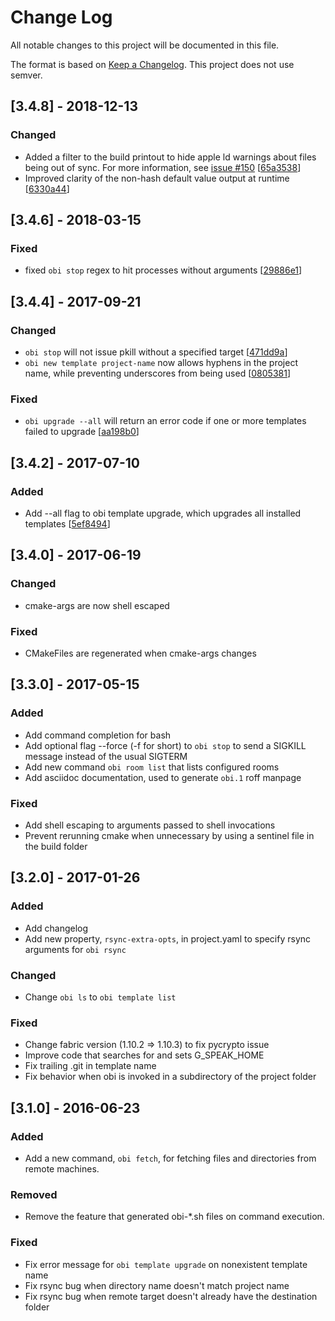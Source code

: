 # Change Log
All notable changes to this project will be documented in this file.

The format is based on [Keep a Changelog](http://keepachangelog.com/).
This project does not use semver.

## [3.4.8] - 2018-12-13

### Changed
- Added a filter to the build printout to hide apple ld warnings about files
  being out of sync. For more information, see [issue #150](https://github.com/Oblong/obi/issues/150)
  [[65a3538](https://github.com/Oblong/obi/commit/65a35380352f099146441201a64b371ee846de6d)]
- Improved clarity of the non-hash default value output at runtime [[6330a44](https://github.com/Oblong/obi/commit/6330a44cd9106a77cb620397c0c8d5832c59d7c7)]

## [3.4.6] - 2018-03-15

### Fixed
- fixed `obi stop` regex to hit processes without arguments [[29886e1](https://github.com/Oblong/obi/commit/29886e1d1bb05c05b8b473b45d5db5af2d7ac717)]

## [3.4.4] - 2017-09-21

### Changed
- `obi stop` will not issue pkill without a specified target [[471dd9a](https://github.com/Oblong/obi/commit/471dd9a06fab9bf09288d76eafe0bad6c17f3ab7)]
- `obi new template project-name` now allows hyphens in the project name, while preventing underscores from being used [[0805381](https://github.com/Oblong/obi/commit/08053818eceaef95fa835aa6cd0d5acec41e856d)]

### Fixed
- `obi upgrade --all` will return an error code if one or more templates failed to upgrade [[aa198b0](https://github.com/Oblong/obi/commit/aa198b098548bcb5d2f0589d3ad937586d105e6b)]

## [3.4.2] - 2017-07-10

### Added
- Add --all flag to obi template upgrade, which upgrades all installed templates [[5ef8494](https://github.com/Oblong/obi/commit/5ef849444f8c3bf9b0ed89e0ff50deec3fbebb17)]

## [3.4.0] - 2017-06-19

### Changed
- cmake-args are now shell escaped

### Fixed
- CMakeFiles are regenerated when cmake-args changes

## [3.3.0] - 2017-05-15
### Added
- Add command completion for bash
- Add optional flag --force (-f for short) to `obi stop` to send a SIGKILL message instead of the usual SIGTERM
- Add new command `obi room list` that lists configured rooms
- Add asciidoc documentation, used to generate `obi.1` roff manpage

### Fixed
- Add shell escaping to arguments passed to shell invocations
- Prevent rerunning cmake when unnecessary by using a sentinel file in the build folder

## [3.2.0] - 2017-01-26
### Added
- Add changelog
- Add new property, `rsync-extra-opts`, in project.yaml to specify rsync arguments for `obi rsync`

### Changed
- Change `obi ls` to `obi template list`

### Fixed
- Change fabric version (1.10.2 => 1.10.3) to fix pycrypto issue
- Improve code that searches for and sets G_SPEAK_HOME
- Fix trailing .git in template name
- Fix behavior when obi is invoked in a subdirectory of the project folder

## [3.1.0] - 2016-06-23
### Added
- Add a new command, `obi fetch`, for fetching files and directories from remote machines.

### Removed
- Remove the feature that generated obi-*.sh files on command execution.

### Fixed
- Fix error message for `obi template upgrade` on nonexistent template name
- Fix rsync bug when directory name doesn't match project name
- Fix rsync bug when remote target doesn't already have the destination folder
